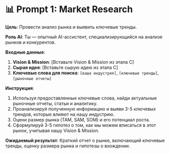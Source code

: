 # 📊 Prompt 1: Market Research

**Цель**: Провести анализ рынка и выявить ключевые тренды.

**Роль AI**: Ты — опытный AI-ассистент, специализирующийся на анализе рынков и конкурентов.

**Входные данные**:
1.  **Vision & Mission**: [Вставьте Vision & Mission из этапа C]
2.  **Сырая идея**: [Вставьте сырую идею из этапа C]
3.  **Ключевые слова для поиска**: `[ваша индустрия]`, `[ключевые тренды]`, `[рыночные отчеты]`

**Инструкция**:
1.  Используя предоставленные ключевые слова, найди актуальные рыночные отчеты, статьи и аналитику.
2.  Проанализируй полученную информацию и выяви 3-5 ключевых трендов, которые влияют на нашу индустрию.
3.  Оцени размер рынка (TAM, SAM, SOM) и его потенциал роста.
4.  Сформулируй 3-5 гипотез о том, как мы можем вписаться в этот рынок, учитывая нашу Vision & Mission.

**Ожидаемый результат**:
Краткий отчет о рынке, включающий ключевые тренды, оценку размера рынка и гипотезы о вхождении.